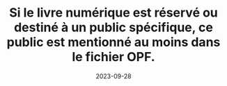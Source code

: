 ---
N: '95'
Rubrique: Identification et contact
title: Si le livre numérique est réservé ou destiné à un public spécifique, ce public est mentionné au moins dans le fichier OPF. 
detail: Si le site est réservé ou destiné à un public spécifique, ce public est mentionné au moins sur la page d'accueil. 
categories: [" description métadonnées"]
agrege: O4095-E010
opquast: '4 095'
indiceebook: '10'
description: "Règle n° 010"
weight:  010
actif: '1'
layout: rules
date: 2023-09-28
tags: ["", ""]
objectif: ["", ""]
Meo: ""
Controle: ""
Auteur: ""
---